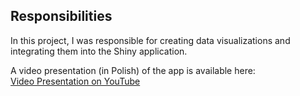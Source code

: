 ## Responsibilities

In this project, I was responsible for creating data visualizations and integrating them into the Shiny application.

A video presentation (in Polish) of the app is available here:  
[Video Presentation on YouTube](https://youtu.be/SmfDF-dNyu0)
